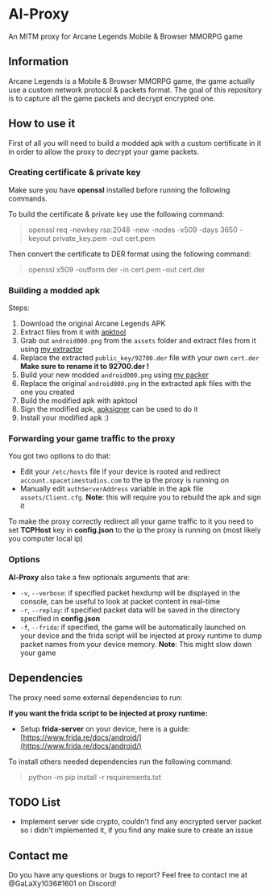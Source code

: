 # Al-Proxy
 An MITM proxy for Arcane Legends Mobile & Browser MMORPG game 

## Information

Arcane Legends is a Mobile & Browser MMORPG game, the game actually use a custom network protocol & packets format.
The goal of this repository is to capture all the game packets and decrypt encrypted one.

## How to use it
First of all you will need to build a modded apk with a custom certificate in it in order to allow the proxy to decrypt your game packets.

### Creating certificate & private key
Make sure you have **openssl** installed before running the following commands.

To build the certificate & private key use the following command:
> openssl req -newkey rsa:2048 -new -nodes -x509 -days 3650 -keyout private_key.pem -out cert.pem

Then convert the certificate to DER format using the following command:
> openssl x509 -outform der -in cert.pem -out cert.der

### Building a modded apk
Steps:

1. Download the original Arcane Legends APK
2. Extract files from it with [apktool](https://ibotpeaches.github.io/Apktool/)
3. Grab out `android000.png` from the `assets` folder and extract files from it using [my extractor](https://github.com/Galaxy1036/AL-Assets-RE/blob/master/al_pak_extractor.py)
4. Replace the extracted `public_key/92700.der` file with your own `cert.der` **Make sure to rename it to 92700.der !**
5. Build your new modded `android000.png` using [my packer](https://github.com/Galaxy1036/AL-Assets-RE/blob/master/al_pak_packer.py)
6. Replace the original `android000.png` in the extracted apk files with the one you created
7. Build the modified apk with apktool
8. Sign the modified apk, [apksigner](https://developer.android.com/studio/command-line/apksigner) can be used to do it
9. Install your modified apk :)

### Forwarding your game traffic to the proxy
You got two options to do that:

- Edit your `/etc/hosts` file if your device is rooted and redirect `account.spacetimestudios.com` to the ip the proxy is running on
- Manually edit `authServerAddress` variable in the apk file `assets/Client.cfg`. **Note**: this will require you to rebuild the apk and sign it

To make the proxy correctly redirect all your game traffic to it you need to set **TCPHost** key in **config.json** to the ip the proxy is running on (most likely you computer local ip)
### Options
**Al-Proxy** also take a few optionals arguments that are:

* `-v`, `--verbose`: if specified packet hexdump will be displayed in the console, can be useful to look at packet content in real-time
* `-r`, `--replay`: if specified packet data will be saved in the directory specified in **config.json** 
* `-f`, `--frida`: if specified, the game will be automatically launched on your device and the frida script will be injected at proxy runtime to dump packet names from your device memory. **Note**: This might slow down your game

## Dependencies
The proxy need some external dependencies to run:

**If you want the frida script to be injected at proxy runtime:**

- Setup **frida-server** on your device, here is a guide: [https://www.frida.re/docs/android/](https://www.frida.re/docs/android/)

To install others needed dependencies run the following command:
> python -m pip install -r requirements.txt

## TODO List
- Implement server side crypto, couldn't find any encrypted server packet so i didn't implemented it, if you find any make sure to create an issue

## Contact me
Do you have any questions or bugs to report? Feel free to contact me at @GaLaXy1036#1601 on Discord!


